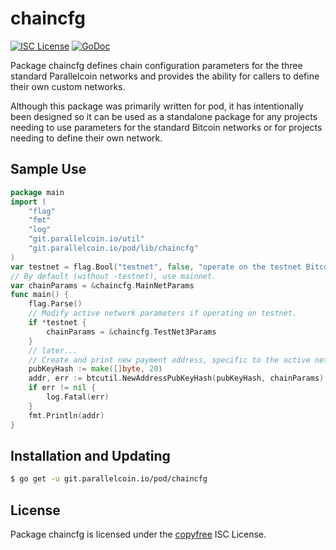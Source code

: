# chaincfg

[![ISC License](http://img.shields.io/badge/license-ISC-blue.svg)](http://copyfree.org)
[![GoDoc](https://img.shields.io/badge/godoc-reference-blue.svg)](http://godoc.org/git.parallelcoin.io/pod/chaincfg)

Package chaincfg defines chain configuration parameters for the three standard Parallelcoin networks and provides the ability for callers to define their own custom networks.

Although this package was primarily written for pod, it has intentionally been designed so it can be used as a standalone package for any projects needing to use parameters for the standard Bitcoin networks or for projects needing to define their own network.

## Sample Use

```Go
package main
import (
	"flag"
	"fmt"
	"log"
	"git.parallelcoin.io/util"
	"git.parallelcoin.io/pod/lib/chaincfg"
)
var testnet = flag.Bool("testnet", false, "operate on the testnet Bitcoin network")
// By default (without -testnet), use mainnet.
var chainParams = &chaincfg.MainNetParams
func main() {
	flag.Parse()
	// Modify active network parameters if operating on testnet.
	if *testnet {
		chainParams = &chaincfg.TestNet3Params
	}
	// later...
	// Create and print new payment address, specific to the active network.
	pubKeyHash := make([]byte, 20)
	addr, err := btcutil.NewAddressPubKeyHash(pubKeyHash, chainParams)
	if err != nil {
		log.Fatal(err)
	}
	fmt.Println(addr)
}
```

## Installation and Updating

```bash
$ go get -u git.parallelcoin.io/pod/chaincfg
```

## License

Package chaincfg is licensed under the [copyfree](http://copyfree.org) ISC
License.
